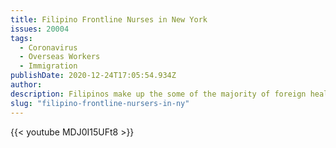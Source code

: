 ```yaml
---
title: Filipino Frontline Nurses in New York
issues: 20004
tags:
  - Coronavirus
  - Overseas Workers
  - Immigration
publishDate: 2020-12-24T17:05:54.934Z
author: 
description: Filipinos make up the some of the majority of foreign healtcare workers in the US. As the pandemic continues to rage, nurses and their families bear most of the risk from exposure to the virus while trying to realize their American dreams.
slug: "filipino-frontline-nursers-in-ny"
---
```



{{< youtube MDJ0I15UFt8 >}}
